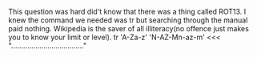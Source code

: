 This question was hard did't know that there was a thing called ROT13.
I knew the command we needed was tr but searching through the manual paid nothing.
Wikipedia is the saver of all illiteracy(no offence just makes you to know your limit or level).
tr 'A-Za-z' 'N-AZ-Mn-az-m' <<< "...................................."
